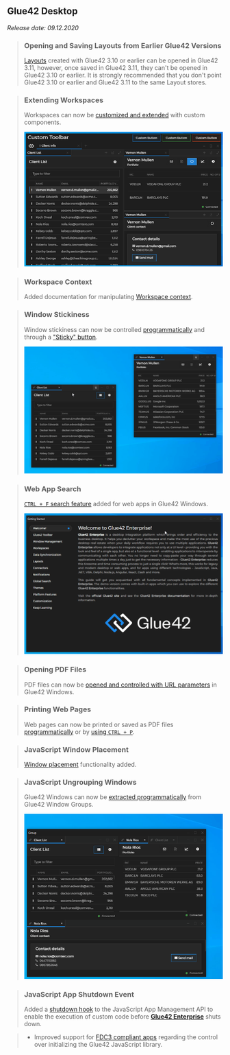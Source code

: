 ## Glue42 Desktop

*Release date: 09.12.2020*

<glue42 name="addClass" class="breakingChanges" element="p" text="Breaking Changes">

> ### Opening and Saving Layouts from Earlier Glue42 Versions
>
> [Layouts](../../../glue42-concepts/windows/layouts/overview/index.html) created with Glue42 3.10 or earlier can be opened in Glue42 3.11, however, once saved in Glue42 3.11, they can't be opened in Glue42 3.10 or earlier. It is strongly recommended that you don't point Glue42 3.10 or earlier and Glue42 3.11 to the same Layout stores.

<glue42 name="addClass" class="newFeatures" element="p" text="New Features">

> ### Extending Workspaces
>
> Workspaces can now be [customized and extended](../../../glue42-concepts/windows/workspaces/overview/index.html#extending_workspaces) with custom components.
>
> ![Custom toolbar](../../../images/workspaces/custom-toolbar.png)

> ### Workspace Context
>
> Added documentation for manipulating [Workspace context](../../../glue42-concepts/windows/workspaces/javascript/index.html#workspace_context).

> ### Window Stickiness
>
> Window stickiness can now be controlled [programmatically](../../../glue42-concepts/windows/window-management/javascript/index.html#window_operations-stickiness) and through a ["Sticky" button](../../../developers/configuration/system/index.html#window_settings-sticky_button).
>
> ![Sticky button](../../../images/window-management/stickiness.gif)

> ### Web App Search
>
> [`CTRL + F` search feature](../../../glue42-concepts/glue42-platform-features/index.html#web_app_search) added for web apps in Glue42 Windows.
>
> ![Search](../../../images/platform-features/search-document.gif)

> ### Opening PDF Files
>
> PDF files can now be [opened and controlled with URL parameters](../../../glue42-concepts/windows/window-management/javascript/index.html#opening_windows-opening_pdf_files) in Glue42 Windows.

> ### Printing Web Pages
>
> Web pages can now be printed or saved as PDF files [programmatically](../../../glue42-concepts/windows/window-management/javascript/index.html#window_operations-print) or by [using `CTRL + P`](../../../developers/configuration/system/index.html#window_settings-printing).

> ### JavaScript Window Placement
>
> [Window placement](../../../glue42-concepts/windows/window-management/javascript/index.html#window_operations-placement) functionality added.

> ### JavaScript Ungrouping Windows
>
> Glue42 Windows can now be [extracted programmatically](../../../glue42-concepts/windows/window-management/javascript/index.html#ungrouping_windows) from Glue42 Window Groups.
>
> ![Ungrouping](../../../images/groups/ungrouping-tab.gif)

> ### JavaScript App Shutdown Event
>
> Added a [shutdown hook](../../../glue42-concepts/application-management/javascript/index.html#events-shutdown) to the JavaScript App Management API to enable the execution of custom code before [**Glue42 Enterprise**](https://glue42.com/enterprise/) shuts down.

<glue42 name="addClass" class="bugFixes" element="p" text="Improvements and Bug Fixes">

> - Improved support for [FDC3 compliant apps](../../fdc3-compliance/index.html#fdc3_for_glue42_enterprise-configuration) regarding the control over initializing the Glue42 JavaScript library.